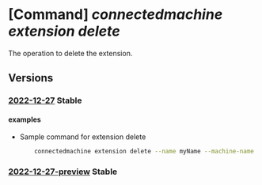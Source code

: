 # [Command] _connectedmachine extension delete_

The operation to delete the extension.

## Versions

### [2022-12-27](/Resources/mgmt-plane/L3N1YnNjcmlwdGlvbnMve30vcmVzb3VyY2Vncm91cHMve30vcHJvdmlkZXJzL21pY3Jvc29mdC5oeWJyaWRjb21wdXRlL21hY2hpbmVzL3t9L2V4dGVuc2lvbnMve30=/2022-12-27.xml) **Stable**

<!-- mgmt-plane /subscriptions/{}/resourcegroups/{}/providers/microsoft.hybridcompute/machines/{}/extensions/{} 2022-12-27 -->

#### examples

- Sample command for extension delete
    ```bash
        connectedmachine extension delete --name myName --machine-name myMachine --resource-group myResourceGroup
    ```

### [2022-12-27-preview](/Resources/mgmt-plane/L3N1YnNjcmlwdGlvbnMve30vcmVzb3VyY2Vncm91cHMve30vcHJvdmlkZXJzL21pY3Jvc29mdC5oeWJyaWRjb21wdXRlL21hY2hpbmVzL3t9L2V4dGVuc2lvbnMve30=/2022-12-27-preview.xml) **Stable**

<!-- mgmt-plane /subscriptions/{}/resourcegroups/{}/providers/microsoft.hybridcompute/machines/{}/extensions/{} 2022-12-27-preview -->
